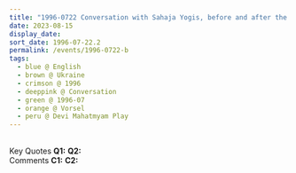 ```yaml
---
title: "1996-0722 Conversation with Sahaja Yogis, before and after the Devī Māhātmyam Play and a Spontaneous Small Pūjā, Children Camp, Vorsel (suburb of Kiev), Ukraine"
date: 2023-08-15
display_date: 
sort_date: 1996-07-22.2
permalink: /events/1996-0722-b
tags:
  - blue @ English
  - brown @ Ukraine
  - crimson @ 1996
  - deeppink @ Conversation 
  - green @ 1996-07
  - orange @ Vorsel
  - peru @ Devi Mahatmyam Play
---
```


<br>

<wave-list>
  <list-title color="DarkSeaGreen" width="55">Key Quotes</list-title>
  <list-item color="BlanchedAlmond" width="280"><b>Q1:</b> <i></i></list-item>
  <list-item color="Lavender" width="280"><b>Q2:</b> <i></i></list-item>
</wave-list>

<br>

<wave-list>
  <list-title color="DarkSeaGreen" width="55">Comments</list-title>
  <list-item color="BlanchedAlmond" width="280"><b>C1:</b> <i></i></list-item>
  <list-item color="Lavender" width="280"><b>C2:</b> <i></i></list-item>
</wave-list>